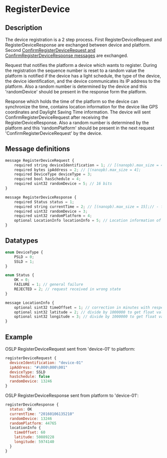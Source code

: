 # RegisterDevice

## Description

The device registration is a 2 step process. First RegisterDeviceRequest and RegisterDeviceResponse are exchanged between device and platform. Second [ConfirmRegisterDeviceRequest and ConfirmRegisterDeviceResponse messages](confirmregisterdevice.md) are exchanged.

Request that notifies the platform a device which wants to register. During the registration the sequence number is reset to a random value the platform is notified if the device has a light schedule, the type of the device, the device identification, and the device communicates its IP address to the platform. Also a random number is determined by the device and this 'randomDevice' should be present in the response form the platform.

Response which holds the time of the platform so the device can synchronize the time, contains location information for the device like GPS coordinates and Daylight Saving Time information. The device will sent ConfirmRegisterDeviceRequest after receiving the RegisterDeviceResponse. Also a random number is determined by the platform and this 'randomPlatform' should be present in the next request 'ConfirmRegisterDeviceRequest' by the device.

## Message definitions

```javascript
message RegisterDeviceRequest {
    required string deviceIdentification = 1; // [(nanopb).max_size = 41];
    required bytes ipAddress = 2; // [(nanopb).max_size = 4];
    required DeviceType deviceType = 3;
    required bool hasSchedule = 4;
    required uint32 randomDevice = 5; // 16 bits
}

message RegisterDeviceResponse {
    required Status status = 1;
    required string currentTime = 2; // [(nanopb).max_size = 15];// - format YYYYMMDDhhmmss UTC
    required uint32 randomDevice = 3;
    required uint32 randomPlatform = 4;
    optional LocationInfo locationInfo = 5; // Location information of device
}
```

## Datatypes

```javascript
enum DeviceType {
    PSLD = 0;
    SSLD = 1;
}

enum Status {
    OK = 0;
    FAILURE = 1; // general failure
    REJECTED = 2; // request received in wrong state
}

message LocationInfo {
    optional sint32 timeOffset = 1; // correction in minutes with respect to UTC
    optional sint32 latitude = 2; // divide by 1000000 to get float value
    optional sint32 longitude = 3; // divide by 1000000 to get float value
}
```

## Example

OSLP RegisterDeviceRequest sent from 'device-01' to platform:

```javascript
registerDeviceRequest {
  deviceIdentification: "device-01"
  ipAddress: "#\000\000\001"
  deviceType: SSLD
  hasSchedule: false
  randomDevice: 13246
}
```

OSLP RegisterDeviceResponse sent from platform to 'device-01':

```javascript
registerDeviceResponse {
  status: OK
  currentTime: "20160106135210"
  randomDevice: 13246
  randomPlatform: 44765
  locationInfo {
    timeOffset: 60
    latitude: 50889228
    longitude: 5974140
  }
}
```

